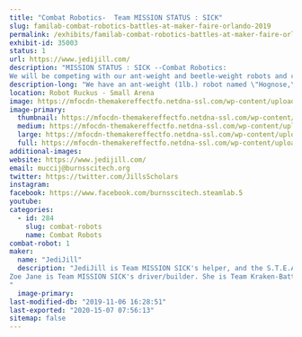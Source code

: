 ```yaml
---
title: "Combat Robotics-  Team MISSION STATUS : SICK"
slug: familab-combat-robotics-battles-at-maker-faire-orlando-2019
permalink: /exhibits/familab-combat-robotics-battles-at-maker-faire-orlando-2019/
exhibit-id: 35003
status: 1
url: https://www.jedijill.com/
description: "MISSION STATUS : SICK --Combat Robotics:
We will be competing with our ant-weight and beetle-weight robots and cheering like crazy for every competitor there!"
description-long: "We have an ant-weight (1lb.) robot named \"Hognose,\" and a beetle-weight (3 lb.) robot named \"Ptarmegeddon.\""
location: Robot Ruckus - Small Arena
image: https://mfocdn-themakereffectfo.netdna-ssl.com/wp-content/uploads/2018/09/20180925_125621-2-1024x576.jpg
image-primary:
  thumbnail: https://mfocdn-themakereffectfo.netdna-ssl.com/wp-content/uploads/2018/09/20180925_125621-2-150x150.jpg
  medium: https://mfocdn-themakereffectfo.netdna-ssl.com/wp-content/uploads/2018/09/20180925_125621-2-300x169.jpg
  large: https://mfocdn-themakereffectfo.netdna-ssl.com/wp-content/uploads/2018/09/20180925_125621-2-1024x576.jpg
  full: https://mfocdn-themakereffectfo.netdna-ssl.com/wp-content/uploads/2018/09/20180925_125621-2.jpg
additional-images:
website: https://www.jedijill.com/
email: muccij@burnsscitech.org
twitter: https://twitter.com/JillsScholars
instagram: 
facebook: https://www.facebook.com/burnsscitech.steamlab.5
youtube: 
categories:
  - id: 284
    slug: combat-robots
    name: Combat Robots
combat-robot: 1
maker:
  name: "JediJill"
  description: "JediJill is Team MISSION SICK's helper, and the S.T.E.A.M. Director for Burns Science and Technology Charter School. She is a Super Silly Scholar and a robot fabricator on Team Kraken-BattleBots.
Zoe Jane is Team MISSION SICK's driver/builder. She is Team Kraken-BattleBot's graphic designer and is also a robot fabricator, as well as a future dentist!
"
  image-primary: 
last-modified-db: "2019-11-06 16:28:51"
last-exported: "2020-15-07 07:56:13"
sitemap: false
---
```

